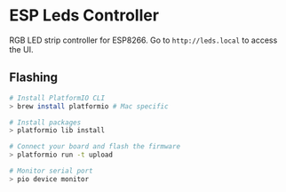 # ESP Leds Controller

RGB LED strip controller for ESP8266. Go to `http://leds.local` to access the UI.

## Flashing

``` sh
# Install PlatformIO CLI
> brew install platformio # Mac specific

# Install packages
> platformio lib install

# Connect your board and flash the firmware
> platformio run -t upload

# Monitor serial port
> pio device monitor
```
